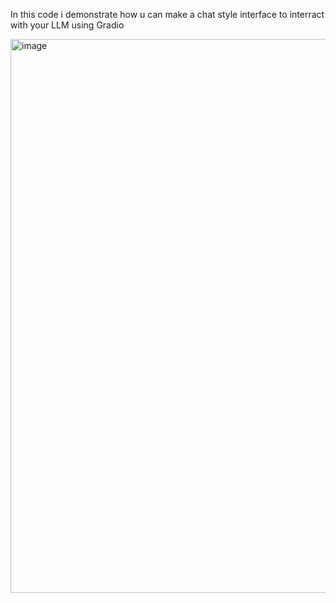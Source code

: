 In this code i demonstrate how u can make a chat style interface to interract with your LLM using Gradio

<img width="1656" height="886" alt="image" src="https://github.com/user-attachments/assets/bc1857f8-ef91-4101-9b94-5c22799ac7cd" />
